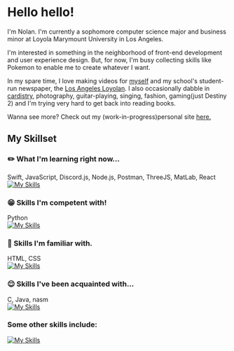 # Hello hello!

I'm Nolan. I'm currently a sophomore computer science major and business minor at Loyola Marymount University in Los Angeles. 

I'm interested in something in the neighborhood of front-end development and user experience design. But, for now, I'm busy collecting skills like Pokemon to enable me to create whatever I want. 

In my spare time, I love making videos for [myself](https://www.youtube.com/@-nolan) and my school's student-run newspaper, the [Los Angeles Loyolan](https://www.laloyolan.com/users/profile/nolan%20nguyen/). I also occasionally dabble in [cardistry](https://sabukaru.online/articles/the-last-living-niche-subculture-a-talk-with-anyone-master-of-cards), photography, guitar-playing, singing, fashion, gaming(just Destiny 2) and I'm trying very hard to get back into reading books.

Wanna see more? Check out my (work-in-progress)personal site [here.](https://nndpznn.github.io/)

## My Skillset

### :pencil2: What I'm learning right now...
Swift, JavaScript, Discord.js, Node.js, Postman, ThreeJS, MatLab, React \
[![My Skills](https://skillicons.dev/icons?i=swift,js,bots,nodejs,postman,threejs,matlab,react)](https://skillicons.dev)

### :grin: Skills I'm competent with!
Python\
[![My Skills](https://skillicons.dev/icons?i=py)](https://skillicons.dev)

### :slightly_smiling_face: Skills I'm familiar with.
HTML, CSS\
[![My Skills](https://skillicons.dev/icons?i=html,css)](https://skillicons.dev)

### :relieved: Skills I've been acquainted with...
C, Java, nasm\
[![My Skills](https://skillicons.dev/icons?i=c,java)](https://skillicons.dev)

### Some other skills include:
[![My Skills](https://skillicons.dev/icons?i=github,vscode,figma,ps,ableton)](https://skillicons.dev)

<!--
**nndpznn/nndpznn** is a ✨ _special_ ✨ repository because its `README.md` (this file) appears on your GitHub profile.

Here are some ideas to get you started:

- 🔭 I’m currently working on ...
- 🌱 I’m currently learning ...
- 👯 I’m looking to collaborate on ...
- 🤔 I’m looking for help with ...
- 💬 Ask me about ...
- 📫 How to reach me: ...
- 😄 Pronouns: ...
- ⚡ Fun fact: ...
-->
